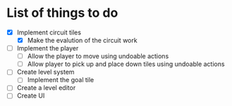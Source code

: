 # List of things to do

- [X] Implement circuit tiles
  - [X] Make the evalution of the circuit work
- [ ] Implement the player
  - [ ] Allow the player to move using undoable actions
  - [ ] Allow player to pick up and place down tiles using undoable actions
- [ ] Create level system
  - [ ] Implement the goal tile
- [ ] Create a level editor
- [ ] Create UI

